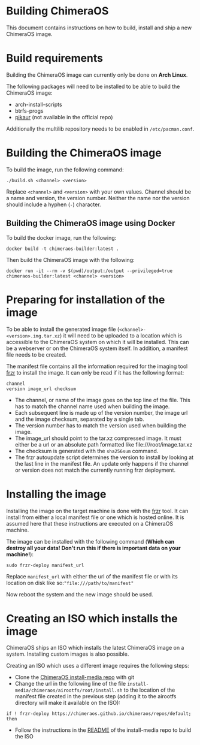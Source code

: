 # Building ChimeraOS

This document contains instructions on how to build, install and ship a new ChimeraOS image.

# Build requirements

Building the ChimeraOS image can currently only be done on **Arch Linux**.

The following packages will need to be installed to be able to build the ChimeraOS image:
- arch-install-scripts
- btrfs-progs
- [pikaur](https://aur.archlinux.org/packages/pikaur/) (not available in the official repo)

Additionally the multilib repository needs to be enabled in ``/etc/pacman.conf``.

# Building the ChimeraOS image

To build the image, run the following command:
```
./build.sh <channel> <version>
```
Replace `<channel>` and `<version>` with your own values. Channel should be a name and version, the version number. Neither the name nor the version should include a hyphen (`-`) character.

## Building the ChimeraOS image using Docker

To build the docker image, run the following:

`docker build -t chimeraos-builder:latest .`

Then build the ChimeraOS image with the following:

`docker run -it --rm -v $(pwd)/output:/output --privileged=true chimeraos-builder:latest <channel> <version>`

# Preparing for installation of the image

To be able to install the generated image file (`<channel>-<version>.img.tar.xz`) it will need to be uploaded to a location which is accessible to the ChimeraOS system on which it will be installed. This can be a webserver or on the ChimeraOS system itself. In addition, a manifest file needs to be created.

The manifest file contains all the information required for the imaging tool [frzr](https://github.com/chimeraos/frzr) to install the image. It can only be read if it has the following format:
```
channel
version image_url checksum
```

- The channel, or name of the image goes on the top line of the file. This has to match the channel name used when building the image.
- Each subsequent line is made up of the version number, the image url and the image checksum, separated by a single tab.
- The version number has to match the version used when building the image.
- The image_url should point to the tar.xz compressed image. It must either be a url or an absolute path formatted like file:///root/image.tar.xz
- The checksum is generated with the ``sha256sum`` command.
- The frzr autoupdate script determines the version to install by looking at the last line in the manifest file. An update only happens if the channel or version does not match the currently running frzr deployment.

# Installing the image

Installing the image on the target machine is done with the [frzr](https://github.com/chimeraos/frzr) tool. It can install from either a local manifest file or one which is hosted online. It is assumed here that these instructions are executed on a ChimeraOS machine.

The image can be installed with the following command (**Which can destroy all your data! Don't run this if there is important data on your machine!**):
```
sudo frzr-deploy manifest_url
```
Replace ``manifest_url`` with either the url of the manifest file or with its location on disk like so:``"file:///path/to/manifest"``

Now reboot the system and the new image should be used.

# Creating an ISO which installs the image

ChimeraOS ships an ISO which installs the latest ChimeraOS image on a system. Installing custom images is also possible.

Creating an ISO which uses a different image requires the following steps:

- Clone the [ChimeraOS install-media repo](https://github.com/chimeraos/install-media) with git
- Change the url in the following line of the file ``install-media/chimeraos/airootfs/root/install.sh`` to the location of the manifest file created in the previous step (adding it to the airootfs directory will make it available on the ISO):
```
if ! frzr-deploy https://chimeraos.github.io/chimeraos/repos/default; then
```
- Follow the instructions in the [README](https://github.com/chimeraos/install-media/blob/master/README.md) of the install-media repo to build the ISO

